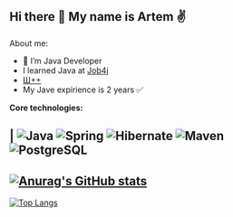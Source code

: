 ## Hi there 👋 My name is Artem :v:
About me:
- 🔭 I’m Java Developer
- I learned Java at [Job4j](https://job4j.ru/)
- [Ш++](https://programming.org.ua/ua)
- My Jave expirience is 2 years :white_check_mark:

<b> Core technologies:</b>

| ![Java](https://shields.io/badge/Java-%3E%3D%208.0-orange) ![Spring](https://shields.io/badge/Spring-%3E%3D%204.0-green) ![Hibernate](https://shields.io/badge/Hibernate-%3E%3D%205.0-yellow) ![Maven](https://shields.io/badge/Maven-%3E%3D%207.0-red) ![PostgreSQL](https://shields.io/badge/PostgreSQL-%3E%3D%207.0-blue)
-

[![Anurag's GitHub stats](https://github-readme-stats.vercel.app/api?username=ArtemPolshchak)](https://github.com/ArtemPolshchak/github-readme-stats)
-
[![Top Langs](https://github-readme-stats.vercel.app/api/top-langs/?username=ArtemPolshchak&layout=compact)](https://github.com/ArtemPolshchak/github-readme-stats)

<!--
**ArtemPolshchak/ArtemPolshchak** is a ✨ _special_ ✨ repository because its `README.md` (this file) appears on your GitHub profile.

Here are some ideas to get you started:

- 🔭 I’m currently working on ...
- 🌱 I’m currently learning ...
- 👯 I’m looking to collaborate on ...
- 🤔 I’m looking for help with ...
- 💬 Ask me about ...
- 📫 How to reach me: ...
- 😄 Pronouns: ...
- ⚡ Fun fact: ...
-->
